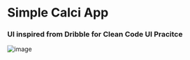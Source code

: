 # Simple Calci App 
### UI inspired from Dribble for Clean Code UI Pracitce

![image](https://user-images.githubusercontent.com/41485907/217166764-90092269-1fc6-46b9-baea-b3b65de44ec3.png)


